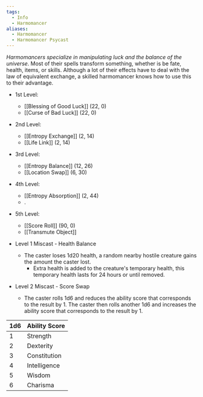 ```yaml
---
tags:
  - Info
  - Harmomancer
aliases:
  - Harmomancer
  - Harmomancer Psycast
---
```

*Harmomancers specialize in manipulating luck and the balance of the universe*. Most of their spells transform something, whether is be fate, health, items, or skills. Although a lot of their effects have to deal with the law of equivalent exchange, a skilled harmomancer knows how to use this to their advantage.

- 1st Level:
	- [[Blessing of Good Luck]] (22, 0)
	- [[Curse of Bad Luck]] (22, 0)
- 2nd Level:
	- [[Entropy Exchange]] (2, 14)
	- [[Life Link]] (2, 14)
- 3rd Level:
	- [[Entropy Balance]] (12, 26)
	- [[Location Swap]] (6, 30)
- 4th Level:
	- [[Entropy Absorption]] (2, 44)
	- .
- 5th Level:
	- [[Score Roll]] (90, 0)
	- [[Transmute Object]]

- Level 1 Miscast - Health Balance
	- The caster loses 1d20 health, a random nearby hostile creature gains the amount the caster lost.
		- Extra health is added to the creature's temporary health, this temporary health lasts for 24 hours or until removed.

- Level 2 Miscast - Score Swap
	- The caster rolls 1d6 and reduces the ability score that corresponds to the result by 1. The caster then rolls another 1d6 and increases the ability score that corresponds to the result by 1.

| 1d6 | Ability Score |
| --- | ------------- |
| 1   | Strength      |
| 2   | Dexterity     |
| 3   | Constitution  |
| 4   | Intelligence  |
| 5   | Wisdom        |
| 6   | Charisma      |
